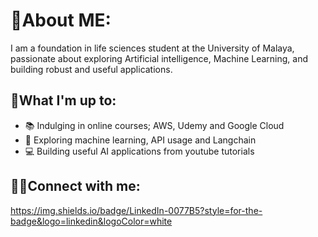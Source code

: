 # 💯About ME:
I am a foundation in life sciences student at the University of Malaya, passionate about exploring Artificial intelligence, Machine Learning, and building robust and useful applications.

## 🚀What I'm up to:
- 📚 Indulging in online courses; AWS, Udemy and Google Cloud
- 🤖 Exploring machine learning, API usage and Langchain
- 💻 Building useful AI applications from youtube tutorials

## 🤝🏻Connect with me:
https://img.shields.io/badge/LinkedIn-0077B5?style=for-the-badge&logo=linkedin&logoColor=white
